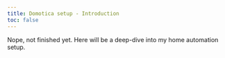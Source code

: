 ```yaml
---
title: Domotica setup - Introduction
toc: false
---
```


Nope, not finished yet. Here will be a deep-dive into my home automation setup.
